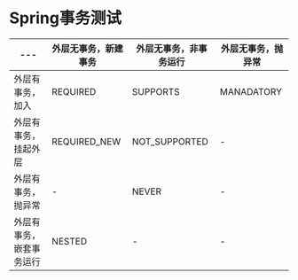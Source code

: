 # Spring事务测试

|--- | 外层无事务，新建事务| 外层无事务，非事务运行 | 外层无事务，抛异常|
|--- | --- | --- | --- |
|外层有事务，加入 | REQUIRED| SUPPORTS | MANADATORY|
|外层有事务，挂起外层|REQUIRED_NEW|NOT_SUPPORTED|-|
|外层有事务，抛异常|-|NEVER|-|
|外层有事务，嵌套事务运行|NESTED|-|-|
